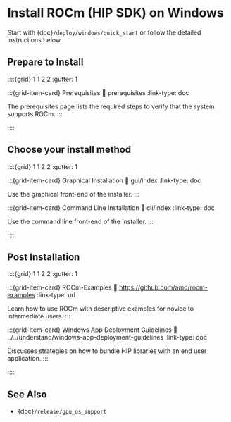 # Install ROCm (HIP SDK) on Windows

Start with {doc}`/deploy/windows/quick_start` or follow the detailed
instructions below.

## Prepare to Install

::::{grid} 1 1 2 2
:gutter: 1

:::{grid-item-card} Prerequisites
:link: prerequisites
:link-type: doc

The prerequisites page lists the required steps to verify that the system
supports ROCm.
:::

::::

## Choose your install method

::::{grid} 1 1 2 2
:gutter: 1

:::{grid-item-card} Graphical Installation
:link: gui/index
:link-type: doc

Use the graphical front-end of the installer.
:::

:::{grid-item-card} Command Line Installation
:link: cli/index
:link-type: doc

Use the command line front-end of the installer.
:::

::::

## Post Installation

::::{grid} 1 1 2 2
:gutter: 1

:::{grid-item-card} ROCm-Examples
:link: https://github.com/amd/rocm-examples
:link-type: url

Learn how to use ROCm with descriptive examples for novice to intermediate users.
:::

:::{grid-item-card} Windows App Deployment Guidelines
:link: ../../understand/windows-app-deployment-guidelines
:link-type: doc

Discusses strategies on how to bundle HIP libraries with an end user application.
:::

::::

## See Also

- {doc}`/release/gpu_os_support`
